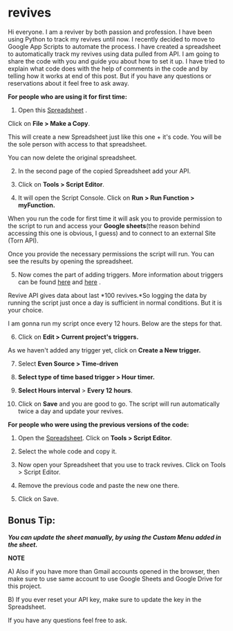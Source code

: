 # revives
Hi everyone. I am a reviver by both  passion and profession. I have been using Python to track my revives until now. I recently decided to move to Google App Scripts to automate the process. I have created a spreadsheet to automatically track my revives using data pulled from API.  I am going to share the code with you and guide you about how to set it up. I have tried to explain what code does with the help of comments in the code and by telling how it works at end of this post. But if you have any questions or reservations about it feel free to ask away.

**For people who are using it for first time:**

1) Open this [Spreadsheet](https://docs.google.com/spreadsheets/d/10UHLfoAkirrP8JWpc1djQYYx-rj21dIsj9ymusSZOLM/edit?usp=drivesdk) .

Click on **File  > Make a Copy**.

This will create a new Spreadsheet just like this one + it's code. You will be the sole person with access to that spreadsheet. 

You can now delete the original spreadsheet. 

2) In the second page of the copied Spreadsheet add your API.

3) Click on **Tools > Script Editor**.

4) It will open the Script Console. Click on **Run > Run Function > myFunction.**

When you run the code for first time it will ask you to provide permission to the script to run and access your **Google sheets**(the reason behind accessing this one is obvious, I guess) and to connect to an external Site (Torn API).

Once you provide the necessary permissions the script will run. You can see the results by opening the spreadsheet.

5) Now comes the part of adding triggers. More information about triggers can be found [here](https://developers.google.com/apps-script/guides/triggers) and [here](https://developers.google.com/apps-script/guides/triggers/installable) .

 Revive API gives data about last *100 revives.*So logging the data by running the script just once a day is sufficient in normal conditions. But it is your choice. 

I am gonna run my script once every 12 hours. Below are the steps for that.

6) Click on **Edit > Current project's triggers.**

As we haven't added any trigger yet, click on **Create a New trigger.**

7) Select **Even Source > Time-driven**

8) **Select type of time based trigger > Hour timer.**

9) **Select Hours interval** > **Every 12 hours**.

10) Click on **Save** and you are good to go. The script will run automatically twice a day and update your revives.

**For people who were using the previous versions of the code:**

1) Open the [Spreadsheet](https://docs.google.com/spreadsheets/d/10UHLfoAkirrP8JWpc1djQYYx-rj21dIsj9ymusSZOLM/edit?usp=drivesdk).  Click on **Tools > Script Editor**.

2) Select the whole code and copy it.

3) Now open your Spreadsheet that you use to track revives. Click on Tools > Script Editor.

4) Remove the previous code and paste the new one there.

5) Click on Save.


## Bonus Tip:
***You can update the sheet manually, by using the Custom Menu added in the sheet.***



**NOTE**

A) Also if you have more than Gmail accounts opened in the browser, then make sure to use same account to use Google Sheets and Google Drive for this project.

B) If you ever reset your API key, make sure to update the key in the Spreadsheet.

If you have any questions feel free to ask.

